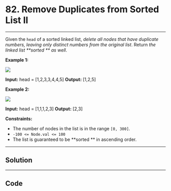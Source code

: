 # 82. Remove Duplicates from Sorted List II

---

Given the `head` of a sorted linked list, _delete all nodes that have duplicate numbers, leaving only distinct numbers from the original list_. Return _the linked list **sorted ** as well_.

 

**Example 1:**

![](https://assets.leetcode.com/uploads/2021/01/04/linkedlist1.jpg)


**Input:** head = [1,2,3,3,4,4,5]
**Output:** [1,2,5]


**Example 2:**

![](https://assets.leetcode.com/uploads/2021/01/04/linkedlist2.jpg)


**Input:** head = [1,1,1,2,3]
**Output:** [2,3]


 

**Constraints:**

  * The number of nodes in the list is in the range `[0, 300]`.
  * `-100 <= Node.val <= 100`
  * The list is guaranteed to be **sorted ** in ascending order.

---

## Solution



---

## Code
```python


```